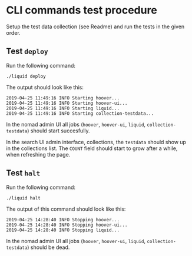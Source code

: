 # CLI commands test procedure

Setup the test data collection (see Readme) and run the tests in the given order.

## Test `deploy`

Run the following command:
```shell
./liquid deploy
```

The output should look like this:
```
2019-04-25 11:49:16 INFO Starting hoover...
2019-04-25 11:49:16 INFO Starting hoover-ui...
2019-04-25 11:49:16 INFO Starting liquid...
2019-04-25 11:49:16 INFO Starting collection-testdata...
```

In the nomad admin UI all jobs (`hoover`, `hoover-ui`, `liquid`, `collection-testdata`) should start succesfully.

In the search UI admin interface, collections, the `testdata` should show up in the collections list. The `COUNT` field should start to grow after a while, when refreshing the page.


## Test `halt`

Run the following command:
```shell
./liquid halt
```

The output of this command should look like this:
```
2019-04-25 14:28:40 INFO Stopping hoover...
2019-04-25 14:28:40 INFO Stopping hoover-ui...
2019-04-25 14:28:40 INFO Stopping liquid...
```

In the nomad admin UI all jobs (`hoover`, `hoover-ui`, `liquid`, `collection-testdata`) should be dead.
